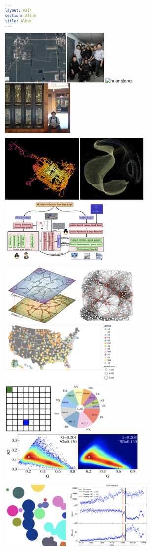 ```yaml
---
layout: main
section: Album 
title: Album
---
```


<img src="/assets/images/album/wu.png" alt="wu" height="160"/>
<img src="/assets/images/album/dirtyhands.png" alt="dirtyhands" height="160"/> 
<img src="/assets/images/album/huanglong.png" alt="huanglong" height="160"/> 
<img src="/assets/images/album/luodai.png" alt="luodai" height="160"/>

[<img src="/assets/images/album/albany_edge_centrality.png" height="200"/>](./sources/albany-driveway)
[<img src="/assets/images/album/nucnet.png" height="200"/>](./sources/nuclear-reaction-network)
<img src="/assets/images/album/genmovie.png" alt="genmovie" height="200"/>

[<img src="/assets/images/album/multilayer.png" height="180"/>](./sources/multilayer)
[<img src="/assets/images/album/random-geometric-graph.png" height="180"/>](./sources/rand-geometric-graph)
[<img src="/assets/images/album/usflightnet.png" height="180"/>](./sources/us-flight-network)

[<img src="/assets/images/album/grid.png" height="150"/>](./sources/grid)
[<img src="/assets/images/album/colored-pie.png" height="150"/>](./sources/colored-pie)
[<img src="/assets/images/album/kde.png" height="150"/>](./sources/kde)

[<img src="/assets/images/album/bubbles.png" height="200"/>](./sources/bubbles)
[<img src="/assets/images/album/ewi-traffic-disruption.png" height="200"/>](./sources/traffic-breakdown)
